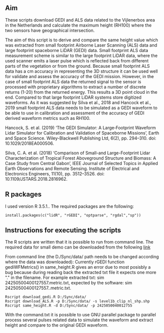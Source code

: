 ## **Aim**
These scripts download GEDI and ALS data related to the Vijlenerbos area in the Netherlands and calculate the maximum height (RH100) where the two sensors have geographical intersection.

The aim of this script is to derive and compare the same height value which was extracted from small footprint Airborne Laser Scanning (ALS) data and large footprint spaceborne LiDAR (GEDI) data. Small footprint ALS data measurement scheme is similar to the large footprint LiDAR data, where the used scanner emits a laser pulse which is reflected back from different parts of the vegetation or from the ground. Because small footprint ALS data has a cm accuracy in representing the 3D structure it can be used well for validate and assess the accuracy of the GEDI mission. However, in the case of small footprint ALS data the returned signal to the sensor is processed with proprietary algorithms to extract a number of discrete returns (1-20) from the returned energy. This results a 3D point cloud in the end. Compared to that large footprint LiDAR systems store digitized waveforms. As it was suggested by Silva et al., 2018 and Hancock et al., 2019 small footprint ALS data needs to be simulated as a GEDI waveform to be able to use in calibration and assessment of the accuracy of GEDI derived waveform metrics such as RH100.

Hancock, S. et al. (2019) ‘The GEDI Simulator: A Large‐Footprint Waveform Lidar Simulator for Calibration and Validation of Spaceborne Missions’, Earth and Space Science. Wiley-Blackwell Publishing Ltd, 6(2), pp. 294–310. doi: 10.1029/2018EA000506.

Silva, C. A. et al. (2018) ‘Comparison of Small-and Large-Footprint Lidar Characterization of Tropical Forest Aboveground Structure and Biomass: A Case Study from Central Gabon’, IEEE Journal of Selected Topics in Applied Earth Observations and Remote Sensing. Institute of Electrical and Electronics Engineers, 11(10), pp. 3512–3526. doi: 10.1109/JSTARS.2018.2816962.

## **R packages**

I used version R 3.5.1.. The required packages are the following:

```{r}
install.packages(c("lidR", "rGEDI", "optparse", "rgdal","sp"))
```

## **Instructions for executing the scripts**

The R scripts are written that it is possible to run from command line. The required data for small demo can be downloaded from the following [link](https://drive.google.com/drive/folders/1Hg3Ig3FvjxNiMC-TNPxDCcBEVOIqvlkz?usp=sharing)

From command line (the D./Sync/data/ path needs to be changed according where the data was downloaded):
Currently rGEDI function gediWFMetrics() in same_height.R gives an error due to most posisbly a bug because during reading back the extracted txt file it expects one more "." in the filename. For example extracted txt: sim 24250500400127557.metric.txt, expected by the software: sim 24250500400127557..metric.txt.

```
Rscript download_gedi.R D:/Sync/data/
Rscript download_ALS.R -p D:/Sync/data/ -s level1b_clip_nl_shp.shp
Rscript same_height.R -d D:/Sync/data/ -p 2425050040012755
```

With the command.txt it is possible to use GNU parallel package to parallel process several pulses related data to simulate the waveform and extract height and compare to the original GEDI waveform.
